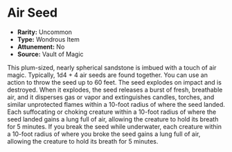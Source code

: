 # Air Seed

- **Rarity:** Uncommon
- **Type:** Wondrous Item
- **Attunement:** No
- **Source:** Vault of Magic

This plum-sized, nearly spherical sandstone is imbued with a touch of air magic. Typically, 1d4 + 4 air seeds are found together. You can use an action to throw the seed up to 60 feet. The seed explodes on impact and is destroyed. When it explodes, the seed releases a burst of fresh, breathable air, and it disperses gas or vapor and extinguishes candles, torches, and similar unprotected flames within a 10-foot radius of where the seed landed. Each suffocating or choking creature within a 10-foot radius of where the seed landed gains a lung full of air, allowing the creature to hold its breath for 5 minutes. If you break the seed while underwater, each creature within a 10-foot radius of where you broke the seed gains a lung full of air, allowing the creature to hold its breath for 5 minutes.
